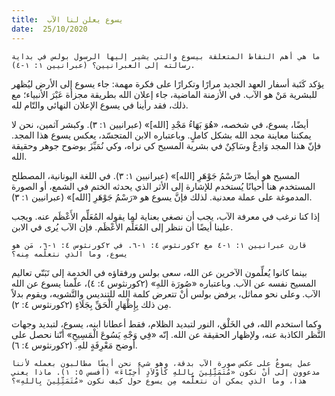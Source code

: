 ```yaml
---
title:  يسوع يعلن لنا الآب
date:  25/10/2020
---
```


`ما هي أهم النقاط المتعلقة بيسوع والتي يشير إليها الرسول بولس في بداية رسالته إلى العبرانيين؟ (عبرانيين ١: ١-٤).`

يؤكد كَتَبة أسفار العهد الجديد مرارًا وتكرارًا على فكرة مهمة: جاء يسوع إلى الأرض ليُظهر للبشرية مَنْ هو الآب. في الأزمنة الماضية، جاء إعلان الله بطريقة مجزأة عَبْرَ الأنبياء؛ مع ذلك، فقد رأينا في يسوع الإعلان النهائي والتّام لله.

أيضًا، يسوع، في شخصه، «هُوَ بَهَاءُ مَجْدِ [الله]» (عبرانيين ١: ٣). وكبشر آثمين، نحن لا يمكننا معاينة مجد الله بشكل كاملٍ. وباعتباره الابن المتجسّد، يعكس يسوع هذا المجد. فإنّ هذا المجد وَادِعٌ وسَاكِنٌ في بشرية المسيح كي نراه، وكي نُمَيِّزَ بوضوح جوهر وحقيقة الله.

المسيح هو أيضًا «رَسْمُ جَوْهَرِ [الله]» (عبرانيين ١: ٣). في اللغة اليونانية، المصطلح المستخدم هنا أحيانًا يُستخدم للإشارة إلى الأثر الذي يحدثه الختم في الشمع، أو الصورة المدموغة على عملة معدنية. لذلك فإنَّ يسوع هو «رَسْمُ جَوْهَرِ [الله]» (عبرانيين ١: ٣).

إذا كنا نرغب في معرفة الآب، يجب أن نصغي بعناية لما يقوله المُعَلِّم الأَعْظَم عنه. ويجب علينا أيضًا أن ننظر إلى المُعَلِّم الأَعْظَم. فإن الآب يُرى في الابن.

`قارن عبرانيين ١: ١-٤ مع ٢كورنثوس ٤: ١-٦. في ٢كورنثوس ٤: ١-٦، مَن هو يسوع، وما الذي نتعلّمه مِنه؟`

بينما كانوا يُعلِّمون الآخرين عن الله، سعى بولس ورفقاؤه في الخدمة إلى تَبَنّي تعاليم المسيح نفسه عن الآب. وباعتباره «صُورَة اللهِ» (٢كورنثوس ٤: ٤)، علّمنا يسوع عن الله الآب. وعلى نحو مماثل، يرفض بولس أنْ تتعرض كلمة الله للتنديس والتَّشويه، ويقوم بدلاً مِن ذلك بِإِظْهَارِ الْحَقِّ بِجَلَاءٍ (٢كورنثوس ٤: ٢).

وكما استخدم الله، في الخَلْق، النور لتبديد الظلام، فقط أعطانا ابنه، يسوع، لتبديد وجهات النَّظر الكاذبة عنه، ولإظهار الحقيقة عن الله. إنّه «فِي وَجْهِ يَسُوعَ الْمَسِيحِ» أنّنا نحصل على أوضح مَعْرِفَةٍ للهِ. (٢كورنثوس ٤: ٦).

`عمل يسوعُ على عكس صورة الآب بدقة، وهو شيء نحن أيضًا مطالبون بعمله لأننا مدعوون إلى أنْ نكون «مُتَمَثِّلِينَ بِاللهِ كَأَوْلاَدٍ أَحِبَّاءَ» (أفسس ٥: ١). ماذا يعني هذا، وما الذي يمكن أن نتعلَّمه مِن يسوع حول كيف نكون «مُتَمَثِّلِينَ بِاللهِ»؟`